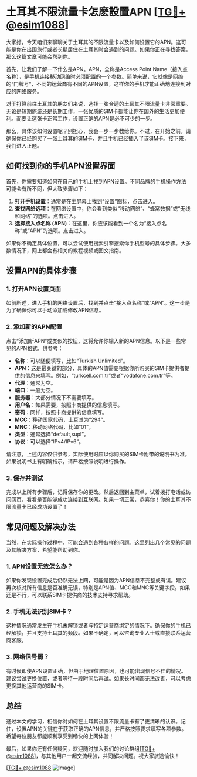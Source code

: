# 土耳其不限流量卡怎麽設置APN [[TG💪+ @esim1088](https://t.me/s/esim1088)]

大家好，今天咱们来聊聊关于土耳其的不限流量卡以及如何设置它的APN。这可能是你在出国旅行或者长期居住在土耳其时会遇到的问题。如果你正在寻找答案，那么这篇文章可能会帮到你。

首先，让我们了解一下什么是APN。APN，全称是Access Point Name（接入点名称），是手机连接移动网络时必须配置的一个参数。简单来说，它就像是网络的“门牌号”，不同的运营商有不同的APN设置，这样你的手机才能正确地连接到对应的网络服务。

对于打算前往土耳其的朋友们来说，选择一张合适的土耳其不限流量卡非常重要。无论是短期旅游还是长期工作，一张优质的SIM卡都能让你在国外的生活更加便利。而要让这张卡正常工作，设置正确的APN是必不可少的一步。

那么，具体该如何设置呢？别担心，我会一步一步教给你。不过，在开始之前，请确保你已经购买了一张土耳其的SIM卡，并且手机已经插入了该SIM卡。接下来，我们进入正题。

## 如何找到你的手机APN设置界面

首先，你需要知道如何在自己的手机上找到APN设置。不同品牌的手机操作方法可能会有所不同，但大致步骤如下：

1. **打开手机设置**：通常是在主屏幕上找到“设置”图标，点击进入。
2. **查找网络选项**：在网络设置中，你会看到类似“移动网络”、“蜂窝数据”或“无线和网络”的选项。点击进入。
3. **选择接入点名称 (APN)**：在这里，你应该能看到一个名为“接入点名称”或“APN”的选项。点击进入。

如果你不确定具体位置，可以尝试使用搜索引擎搜索你手机型号的具体步骤。大多数情况下，网上都会有相关的教程视频或图文指南。

## 设置APN的具体步骤

### 1. 打开APN设置页面

如前所述，进入手机的网络设置后，找到并点击“接入点名称”或“APN”。这一步是为了确保你可以手动添加或修改APN信息。

### 2. 添加新的APN配置

点击“添加新APN”或类似的按钮，这将允许你输入新的APN信息。以下是一些常见的APN格式，供参考：

- **名称**：可以随便填写，比如“Turkish Unlimited”。
- **APN**：这是最关键的部分，具体的APN值需要根据你所购买的SIM卡提供者提供的信息来填写。例如，“turkcell.com.tr”或者“vodafone.com.tr”等。
- **代理**：通常为空。
- **端口**：一般为空。
- **服务器**：大部分情况下不需要填写。
- **用户名**：如果需要，按照卡商提供的信息填写。
- **密码**：同样，按照卡商提供的信息填写。
- **MCC**：移动国家代码，土耳其为“294”。
- **MNC**：移动网络代码，比如“01”。
- **类型**：通常选择“default,supl”。
- **协议**：可以选择“IPv4/IPv6”。

请注意，上述内容仅供参考，实际使用时应以你购买的SIM卡附带的说明书为准。如果说明书上有明确指示，请严格按照说明进行操作。

### 3. 保存并测试

完成以上所有步骤后，记得保存你的更改。然后返回到主菜单，试着拨打电话或访问网页，看看是否能够成功连接到互联网。如果一切正常，恭喜你！你的土耳其不限流量卡已经成功设置了！

## 常见问题及解决办法

当然，在实际操作过程中，可能会遇到各种各样的问题。这里列出几个常见的问题及其解决方案，希望能帮助到你。

### 1. APN设置无效怎么办？

如果你发现设置完成后仍然无法上网，可能是因为APN信息不完整或有误。建议再次核对所有信息是否准确无误，特别是APN值、MCC和MNC等关键字段。如果还是不行，可以联系SIM卡提供商的技术支持寻求帮助。

### 2. 手机无法识别SIM卡？

这种情况通常发生在手机未解锁或者与特定运营商绑定的情况下。确保你的手机已经解锁，并且支持土耳其的频段。如果不确定，可以咨询专业人士或直接联系运营商客服。

### 3. 网络信号弱？

有时候即使APN设置正确，但由于地理位置原因，也可能出现信号不佳的情况。建议尝试更换位置，或者等待一段时间后再试。如果长时间都无法改善，可以考虑更换其他运营商的SIM卡。

## 总结

通过本文的学习，相信你对如何在土耳其设置不限流量卡有了更清晰的认识。记住，设置APN的关键在于获取正确的APN信息，并严格按照要求填写各项参数。希望每位朋友都能顺利享受到畅快的上网体验！

最后，如果你还有任何疑问，欢迎随时加入我们的讨论群组[[TG💪+ @esim1088](https://t.me/s/esim1088)]，与其他用户一起交流经验，共同解决问题。祝大家旅途愉快！

[[TG💪+ @esim1088](https://t.me/s/esim1088) ![Image](https://i.postimg.cc/4NQfJmqS/Snipaste-2025-05-13-00-14-12.png)]